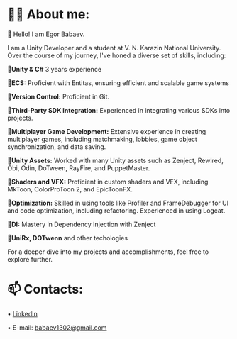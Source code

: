 # 🧑‍🦱 About me:
👋 Hello! I am Egor Babaev.

I am a Unity Developer and a student at V. N. Karazin National University.
Over the course of my journey, I've honed a diverse set of skills, including:

📌**Unity & C#** 3 years experience 

📌**ECS:** Proficient with Entitas, ensuring efficient and scalable game systems

📌**Version Control:** Proficient in Git.

📌**Third-Party SDK Integration:** Experienced in integrating various SDKs into projects.

📌**Multiplayer Game Development:** Extensive experience in creating multiplayer games, including matchmaking, lobbies, game object synchronization, and data saving.

📌**Unity Assets:** Worked with many Unity assets such as Zenject, Rewired, Obi, Odin, DoTween, RayFire, and PuppetMaster.

📌**Shaders and VFX:** Proficient in custom shaders and VFX, including MkToon, ColorProToon 2, and EpicToonFX.

📌**Optimization:** Skilled in using tools like Profiler and FrameDebugger for UI and code optimization, including refactoring. Experienced in using Logcat.

📌**DI:** Mastery in Dependency Injection with Zenject

📌**UniRx, DOTwenn** and other techologies

For a deeper dive into my projects and accomplishments, feel free to explore further.
# 📫 Contacts:
• [LinkedIn](https://www.linkedin.com/in/egor-babaev/)

• E-mail: babaev1302@gmail.com
